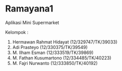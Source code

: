 # Ramayana1
Aplikasi Mini Supermarket

Kelompok :</br>
1. Hermawan Rahmat Hidayat (12/329747/TK/39033)</br>
2. Adi Prasteyo (12/330375/TK/39549)</br>
3. M. Ilham Esman (12/333519/TK/39869)</br>
4. M. Fathan Kusumartono (12/334485/TK/40223)</br>
5. M. Fajri Nurwanto (12/333850/TK/40192)</br>
